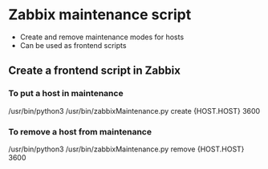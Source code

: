 # Zabbix maintenance script

- Create and remove maintenance modes for hosts
- Can be used as frontend scripts

## Create a frontend script in Zabbix

### To put a host in maintenance
/usr/bin/python3 /usr/bin/zabbixMaintenance.py create {HOST.HOST} 3600

### To remove a host from maintenance
/usr/bin/python3 /usr/bin/zabbixMaintenance.py remove {HOST.HOST} 3600
